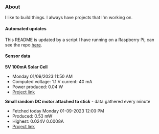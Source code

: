 ### About
I like to build things. I always have projects that I'm working on.

#### Automated updates
This README is updated by a script I have running on a Raspberry Pi, can see the repo [here](https://github.com/jdc-cunningham/raspi-git-repo-updater).

#### Sensor data
**5V 100mA Solar Cell**
- Monday 01/09/2023 11:50 AM
- Computed voltage: 1.1 V current: 40 mA
- Power produced: 0.04 W
- [Project link](https://github.com/jdc-cunningham/raspisolarplotter)

**Small random DC motor attached to stick** - data gathered every minute
- Fetched today Monday 01-09-2023 12:00 PM
- Produced: 0.53 mW
- Highest: 0.024V 0.0008A
- [Project link](https://github.com/jdc-cunningham/turbine-raspi)